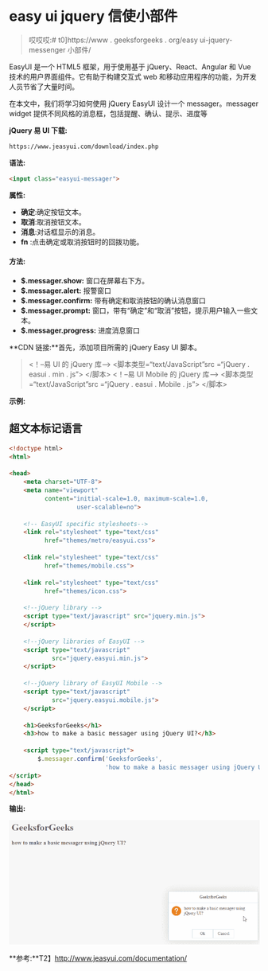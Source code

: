 # easy ui jquery 信使小部件

> 哎哎哎:# t0]https://www . geeksforgeeks . org/easy ui-jquery-messenger 小部件/

EasyUI 是一个 HTML5 框架，用于使用基于 jQuery、React、Angular 和 Vue 技术的用户界面组件。它有助于构建交互式 web 和移动应用程序的功能，为开发人员节省了大量时间。

在本文中，我们将学习如何使用 jQuery EasyUI 设计一个 messager。messager widget 提供不同风格的消息框，包括提醒、确认、提示、进度等

**jQuery 易 UI 下载:**

```html
https://www.jeasyui.com/download/index.php
```

**语法:**

```html
<input class="easyui-messager">
```

**属性:**

*   **确定**:确定按钮文本。
*   **取消**:取消按钮文本。
*   **消息**:对话框显示的消息。
*   **fn** :点击确定或取消按钮时的回拨功能。

#### **方法:**

*   **$.messager.show:** 窗口在屏幕右下方。
*   **$.messager.alert:** 报警窗口
*   **$.messager.confirm:** 带有确定和取消按钮的确认消息窗口
*   **$.messager.prompt:** 窗口，带有“确定”和“取消”按钮，提示用户输入一些文本。
*   **$.messager.progress:** 进度消息窗口

**CDN 链接:**首先，添加项目所需的 jQuery Easy UI 脚本。

> <！–易 UI 的 jQuery 库–>
> <脚本类型=“text/JavaScript”src =“jQuery . easui . min . js”>
> </脚本> <！–易 UI Mobile 的 jQuery 库–>
> <脚本类型=“text/JavaScript”src =“jQuery . easui . Mobile . js”>
> </脚本>

**示例:**

## 超文本标记语言

```html
<!doctype html> 
<html> 

<head> 
    <meta charset="UTF-8"> 
    <meta name="viewport" 
          content="initial-scale=1.0, maximum-scale=1.0, 
                   user-scalable=no"> 

    <!-- EasyUI specific stylesheets-->
    <link rel="stylesheet" type="text/css"
          href="themes/metro/easyui.css"> 

    <link rel="stylesheet" type="text/css"
          href="themes/mobile.css"> 

    <link rel="stylesheet" type="text/css"
          href="themes/icon.css"> 

    <!--jQuery library -->
    <script type="text/javascript" src="jquery.min.js"> 
    </script> 

    <!--jQuery libraries of EasyUI -->
    <script type="text/javascript"
            src="jquery.easyui.min.js"> 
    </script> 

    <!--jQuery library of EasyUI Mobile -->
    <script type="text/javascript"
            src="jquery.easyui.mobile.js"> 
    </script> 

    <h1>GeeksforGeeks</h1>
    <h3>how to make a basic messager using jQuery UI?</h3>

    <script type="text/javascript">
        $.messager.confirm('GeeksforGeeks',
                           'how to make a basic messager using jQuery UI?')
</script>
</head> 
</html>
```

**输出:**

![](img/5ca29643120b1adcbdaa33c68dfb5a53.png)

**参考:**T2】http://www.jeasyui.com/documentation/